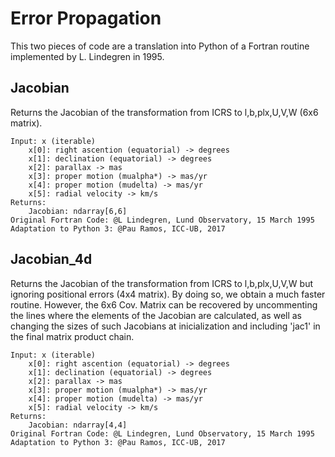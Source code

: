 # Error Propagation

This two pieces of code are a translation into Python of a Fortran routine implemented by L. Lindegren in 1995.

## Jacobian
Returns the Jacobian of the transformation from ICRS to l,b,plx,U,V,W (6x6 matrix).   

    Input: x (iterable)
        x[0]: right ascention (equatorial) -> degrees
        x[1]: declination (equatorial) -> degrees
        x[2]: parallax -> mas
        x[3]: proper motion (mualpha*) -> mas/yr
        x[4]: proper motion (mudelta) -> mas/yr
        x[5]: radial velocity -> km/s
    Returns:
        Jacobian: ndarray[6,6]
    Original Fortran Code: @L Lindegren, Lund Observatory, 15 March 1995
    Adaptation to Python 3: @Pau Ramos, ICC-UB, 2017

## Jacobian_4d
Returns the Jacobian of the transformation from ICRS to l,b,plx,U,V,W but 
    ignoring positional errors (4x4 matrix). By doing so, we obtain a much
    faster routine. However, the 6x6 Cov. Matrix can be recovered by uncommenting
    the lines where the elements of the Jacobian are calculated, as well as 
    changing the sizes of such Jacobians at inicialization and including 'jac1' in
    the final matrix product chain.
    
    Input: x (iterable)
        x[0]: right ascention (equatorial) -> degrees
        x[1]: declination (equatorial) -> degrees
        x[2]: parallax -> mas
        x[3]: proper motion (mualpha*) -> mas/yr
        x[4]: proper motion (mudelta) -> mas/yr
        x[5]: radial velocity -> km/s
    Returns:
        Jacobian: ndarray[4,4]
    Original Fortran Code: @L Lindegren, Lund Observatory, 15 March 1995
    Adaptation to Python 3: @Pau Ramos, ICC-UB, 2017
